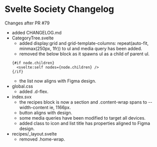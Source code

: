 # Svelte Society Changelog

Changes after PR #79


- added CHANGELOG.md
- CategoryTree.svelte
    - added display:grid and grid-template-columns: repeat(auto-fit, minmax(250px, 1fr)) to ul and media query has been added.
    - removed the below block as it spawns ul as a child of parent ul.
    ```
    {#if node.children}
      <svelte:self nodes={node.children} />
    {/if}
    ```
    - the list now aligns with Figma design.
- global.css
    - added .d-flex.
- index.svx
    - the recipes block is now a section and .content-wrap spans to --width-content ie, 1166px.
    - button aligns with design.
    - some media queries have been modified to target all devices.
    - added class to icon and list title has properties aligned to Figma design.
- recipes/_layout.svelte
    - removed .home-wrap.
